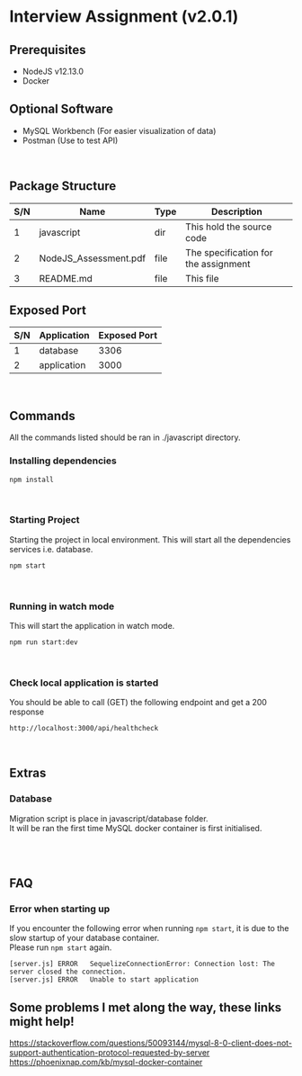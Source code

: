 # Interview Assignment (v2.0.1)

## Prerequisites
- NodeJS v12.13.0
- Docker

## Optional Software
- MySQL Workbench (For easier visualization of data)
- Postman (Use to test API)
<br>

## Package Structure
| S/N | Name | Type | Description |
|-----|------|------|-------------|
| 1 | javascript | dir | This hold the source code  |
| 2 | NodeJS_Assessment.pdf | file | The specification for the assignment |
| 3 | README.md | file | This file |

## Exposed Port
| S/N | Application | Exposed Port |
|-----|-------------|--------------|
| 1 | database | 3306 |
| 2 | application | 3000 |

<br>

## Commands
All the commands listed should be ran in ./javascript directory.

### Installing dependencies
```bash
npm install
```

<br>

### Starting Project
Starting the project in local environment.
This will start all the dependencies services i.e. database.
```bash
npm start
```

<br>

### Running in watch mode
This will start the application in watch mode.
```bash
npm run start:dev
```

<br>

### Check local application is started
You should be able to call (GET) the following endpoint and get a 200 response

```
http://localhost:3000/api/healthcheck
```

<br>

## Extras

### Database
Migration script is place in javascript/database folder. <br>
It will be ran the first time MySQL docker container is first initialised. <br><br>

<br>

## FAQ

### Error when starting up
If you encounter the following error when running ```npm start```, it is due to the slow startup of your database container.<br>
Please run ```npm start``` again.

```
[server.js]	ERROR	SequelizeConnectionError: Connection lost: The server closed the connection.
[server.js]	ERROR	Unable to start application
```

## Some problems I met along the way, these links might help!
https://stackoverflow.com/questions/50093144/mysql-8-0-client-does-not-support-authentication-protocol-requested-by-server
https://phoenixnap.com/kb/mysql-docker-container

